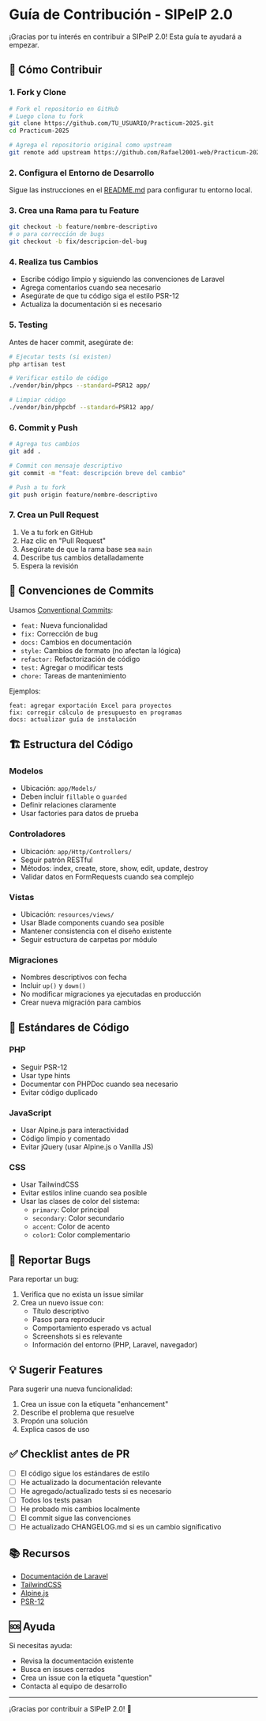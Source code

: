 # Guía de Contribución - SIPeIP 2.0

¡Gracias por tu interés en contribuir a SIPeIP 2.0! Esta guía te ayudará a empezar.

## 🤝 Cómo Contribuir

### 1. Fork y Clone

```bash
# Fork el repositorio en GitHub
# Luego clona tu fork
git clone https://github.com/TU_USUARIO/Practicum-2025.git
cd Practicum-2025

# Agrega el repositorio original como upstream
git remote add upstream https://github.com/Rafael2001-web/Practicum-2025.git
```

### 2. Configura el Entorno de Desarrollo

Sigue las instrucciones en el [README.md](README.md) para configurar tu entorno local.

### 3. Crea una Rama para tu Feature

```bash
git checkout -b feature/nombre-descriptivo
# o para corrección de bugs
git checkout -b fix/descripcion-del-bug
```

### 4. Realiza tus Cambios

- Escribe código limpio y siguiendo las convenciones de Laravel
- Agrega comentarios cuando sea necesario
- Asegúrate de que tu código siga el estilo PSR-12
- Actualiza la documentación si es necesario

### 5. Testing

Antes de hacer commit, asegúrate de:

```bash
# Ejecutar tests (si existen)
php artisan test

# Verificar estilo de código
./vendor/bin/phpcs --standard=PSR12 app/

# Limpiar código
./vendor/bin/phpcbf --standard=PSR12 app/
```

### 6. Commit y Push

```bash
# Agrega tus cambios
git add .

# Commit con mensaje descriptivo
git commit -m "feat: descripción breve del cambio"

# Push a tu fork
git push origin feature/nombre-descriptivo
```

### 7. Crea un Pull Request

1. Ve a tu fork en GitHub
2. Haz clic en "Pull Request"
3. Asegúrate de que la rama base sea `main`
4. Describe tus cambios detalladamente
5. Espera la revisión

## 📝 Convenciones de Commits

Usamos [Conventional Commits](https://www.conventionalcommits.org/):

- `feat:` Nueva funcionalidad
- `fix:` Corrección de bug
- `docs:` Cambios en documentación
- `style:` Cambios de formato (no afectan la lógica)
- `refactor:` Refactorización de código
- `test:` Agregar o modificar tests
- `chore:` Tareas de mantenimiento

Ejemplos:
```
feat: agregar exportación Excel para proyectos
fix: corregir cálculo de presupuesto en programas
docs: actualizar guía de instalación
```

## 🏗️ Estructura del Código

### Modelos
- Ubicación: `app/Models/`
- Deben incluir `fillable` o `guarded`
- Definir relaciones claramente
- Usar factories para datos de prueba

### Controladores
- Ubicación: `app/Http/Controllers/`
- Seguir patrón RESTful
- Métodos: index, create, store, show, edit, update, destroy
- Validar datos en FormRequests cuando sea complejo

### Vistas
- Ubicación: `resources/views/`
- Usar Blade components cuando sea posible
- Mantener consistencia con el diseño existente
- Seguir estructura de carpetas por módulo

### Migraciones
- Nombres descriptivos con fecha
- Incluir `up()` y `down()`
- No modificar migraciones ya ejecutadas en producción
- Crear nueva migración para cambios

## 🎨 Estándares de Código

### PHP
- Seguir PSR-12
- Usar type hints
- Documentar con PHPDoc cuando sea necesario
- Evitar código duplicado

### JavaScript
- Usar Alpine.js para interactividad
- Código limpio y comentado
- Evitar jQuery (usar Alpine.js o Vanilla JS)

### CSS
- Usar TailwindCSS
- Evitar estilos inline cuando sea posible
- Usar las clases de color del sistema:
  - `primary`: Color principal
  - `secondary`: Color secundario
  - `accent`: Color de acento
  - `color1`: Color complementario

## 🐛 Reportar Bugs

Para reportar un bug:

1. Verifica que no exista un issue similar
2. Crea un nuevo issue con:
   - Título descriptivo
   - Pasos para reproducir
   - Comportamiento esperado vs actual
   - Screenshots si es relevante
   - Información del entorno (PHP, Laravel, navegador)

## 💡 Sugerir Features

Para sugerir una nueva funcionalidad:

1. Crea un issue con la etiqueta "enhancement"
2. Describe el problema que resuelve
3. Propón una solución
4. Explica casos de uso

## ✅ Checklist antes de PR

- [ ] El código sigue los estándares de estilo
- [ ] He actualizado la documentación relevante
- [ ] He agregado/actualizado tests si es necesario
- [ ] Todos los tests pasan
- [ ] He probado mis cambios localmente
- [ ] El commit sigue las convenciones
- [ ] He actualizado CHANGELOG.md si es un cambio significativo

## 📚 Recursos

- [Documentación de Laravel](https://laravel.com/docs)
- [TailwindCSS](https://tailwindcss.com/docs)
- [Alpine.js](https://alpinejs.dev/)
- [PSR-12](https://www.php-fig.org/psr/psr-12/)

## 🆘 Ayuda

Si necesitas ayuda:
- Revisa la documentación existente
- Busca en issues cerrados
- Crea un issue con la etiqueta "question"
- Contacta al equipo de desarrollo

---

¡Gracias por contribuir a SIPeIP 2.0! 🎉
